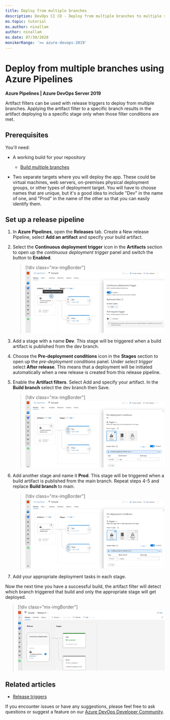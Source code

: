 ```yaml
---
title: Deploy from multiple branches
description: DevOps CI CD - Deploy from multiple branches to multiple stages
ms.topic: tutorial
ms.author: ninallam
author: ninallam
ms.date: 07/30/2020
monikerRange: '>= azure-devops-2019'
---
```


# Deploy from multiple branches using Azure Pipelines

**Azure Pipelines | Azure DevOps Server 2019**

Artifact filters can be used with release triggers to deploy from multiple branches. Applying the artifact filter to a specific branch results in the artifact deploying to a specific stage only when those filter conditions are met.

## Prerequisites

You'll need:

* A working build for your repository

  - [Build multiple branches](../build/ci-build-git.md)
 
* Two separate targets where you will deploy the app. These could be virtual machines, web servers, on-premises physical deployment groups, or other types of deployment target. You will have to choose names that are unique, but it's a good idea to include "Dev" in the name of one, and "Prod" in the name of the other so that you can easily identify them.

## Set up a release pipeline

1. In **Azure Pipelines**, open the **Releases** tab. Create a New release Pipeline, select **Add an artifact** and specify your build artifact.

1. Select the **Continuous deployment trigger** icon in the **Artifacts** section to open up the _continuous deployment trigger_ panel and switch the button to **Enabled**.

    > [!div class="mx-imgBorder"]  
    > ![CI trigger](media/deploy-multiple-branches/ci-trigger.png)

1. Add a stage with a name **Dev**. This stage will be triggered when a build artifact is published from the dev branch.

1. Choose the **Pre-deployment conditions** icon in the **Stages** section to open up the _pre-deployment conditions_ panel. Under _select trigger_ select **After release**. This means that a deployment will be initiated automatically when a new release is created from this release pipeline.   

1. Enable the **Artifact filters**. Select Add and specify your artifact. In the **Build branch** select the dev branch then Save.

    > [!div class="mx-imgBorder"]  
    > ![Select Artifact filter dev](media/deploy-multiple-branches/artifact-filter1.png)

1. Add another stage and name it **Prod**. This stage will be triggered when a build artifact is published from the main branch. Repeat steps 4-5 and replace **Build branch** to main.

    > [!div class="mx-imgBorder"]  
    > ![Select Artifact filter prod](media/deploy-multiple-branches/artifact-filter2.png)

1. Add your appropriate deployment tasks in each stage.

Now the next time you have a successful build, the artifact filter will detect which branch triggered that build and only the appropriate stage will get deployed.

  > [!div class="mx-imgBorder"] 
  > ![After release](media/deploy-multiple-branches/after-release.png)

## Related articles

- [Release triggers](triggers.md)

If you encounter issues or have any suggestions, please feel free to ask questions or suggest a feature on our [Azure DevOps Developer Community](https://developercommunity.visualstudio.com/spaces/21/index.html).